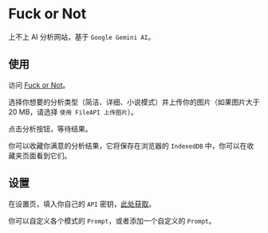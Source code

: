 # Fuck or Not

上不上 AI 分析网站，基于 `Google Gemini AI`。

## 使用

访问 [Fuck or Not](https://fuckornot.netlify.app/)。

选择你想要的分析类型（简洁、详细、小说模式）并上传你的图片（如果图片大于 20 MB，请选择 `使用 FileAPI 上传图片`）。

点击分析按钮，等待结果。

你可以收藏你满意的分析结果，它将保存在浏览器的 `IndexedDB` 中，你可以在收藏夹页面看到它们。

## 设置

在设置页，填入你自己的 `API` 密钥，[此处获取](https://aistudio.google.com/app/apikey)。

你可以自定义各个模式的 `Prompt`，或者添加一个自定义的 `Prompt`。
